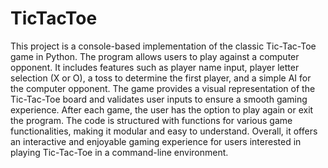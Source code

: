 # TicTacToe
This project is a console-based implementation of the classic Tic-Tac-Toe game in Python. The program allows users to play against a computer opponent. It includes features such as player name input, player letter selection (X or O), a toss to determine the first player, and a simple AI for the computer opponent. The game provides a visual representation of the Tic-Tac-Toe board and validates user inputs to ensure a smooth gaming experience. After each game, the user has the option to play again or exit the program. The code is structured with functions for various game functionalities, making it modular and easy to understand. Overall, it offers an interactive and enjoyable gaming experience for users interested in playing Tic-Tac-Toe in a command-line environment. 
